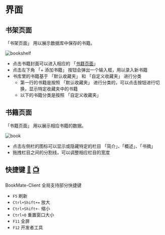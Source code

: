 # 界面

## 书架页面
「书架页面」 用以展示数据库中保存的书籍。

![bookshelf](/images/screenshots/interface_bookshelf.png)

* 点击书籍封面可以进入相应的 「[书籍页面](#书籍页面)」
* 点击左下角 「+ 添加书籍」 按钮会弹出一个输入框，用以录入新书籍
* 书库里的书籍基于 「默认收藏夹」 和 「自定义收藏夹」 进行分类
    * 第一行的书籍是按照 「默认收藏夹」 进行分类的，可以点击按钮进行切换，显示特定收藏夹中的书籍
    * 以下的书籍分类是按照 「自定义收藏夹」

## 书籍页面
「书籍页面」 用以展示相应书籍的数据。

![book](/images/screenshots/interface_book.png)

* 点击左侧栏的图标可以显示或隐藏特定的栏目 「简介」、「概述」、「书摘」
* 拖拽栏目之间的分割线，可以调整相应栏目的宽度

## 快捷键 [:movie_camera:](https://user-images.githubusercontent.com/40909550/120362049-35ebcf80-c33d-11eb-9622-2f348e616b15.mp4) [:tv:](https://www.bilibili.com/video/BV1sv411V7tE?p=2)
BookMate-Client 全局支持部分快捷键

* `F5` 刷新
* `Ctrl+Shift+=` 放大
* `Ctrl+Shift+-` 缩小
* `Ctrl+0` 重置窗口大小
* `F11` 全屏
* `F12` 开发者工具